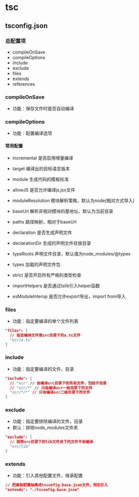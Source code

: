 


# tsc


## tsconfig.json

### 总配置项

* compileOnSave
* compileOptions
* include
* exclude
* files
* extends
* references

### compileOnSave

* 功能：保存文件时是否自动编译


### compileOptions

* 功能：配置编译选项

#### 常用配置

* incremental 是否启用增量编译
* target 编译出的目标语言版本
* module 生成代码的模板标准
* allowJS 是否允许编译js,jsx文件

* moduleResolution 模块解析策略，默认为node(相对方式导入)
* baseUrl 解析非相对模块的基地址，默认为当前目录
* paths  路径映射，相对于baseUrl

* declaration 是否生成声明文件
* declarationDir 生成的声明文件存放目录

* typeRoots 声明文件目录，默认值为node_modules/@types
* types 加载的声明文件包

* strict 是否开启所有严格的类型检查
* importHelpers 是否通过tslib引入helper函数
* esModuleInterop 是否允许export导出，import from导入


### files

* 功能：指定要编译的单个文件列表

```json
"files": [
  // 指定编译文件是src目录下的a.ts文件
  "scr/a.ts"
]
```

### include

* 功能：指定要编译的文件，目录

```json
"include": [
  // "scr" // 会编译src目录下的所有文件，包括子目录
  // "scr/*" // 只会编译scr一级目录下的文件
  "scr/*/*" // 只会编译scr二级目录下的文件
]
```

### exclude

* 功能：指定要排除编译的文件，目录
* 默认：排除node_modules文件夹

```json
"exclude": [
  // 排除src目录下的lib文件夹下的文件不会编译
  "src/lib"
]
```

### extends

* 功能：引入其他配置文件，继承配置

```json
// 把基础配置抽离成tsconfig.base.json文件，然后引入
"extends": "./tsconfig.base.json"
```